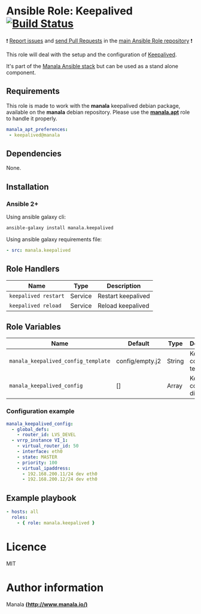 # Ansible Role: Keepalived [![Build Status](https://travis-ci.org/manala/ansible-role-keepalived.svg?branch=master)](https://travis-ci.org/manala/ansible-role-keepalived)

:exclamation: [Report issues](https://github.com/manala/ansible-roles/issues) and [send Pull Requests](https://github.com/manala/ansible-roles/pulls) in the [main Ansible Role repository](https://github.com/manala/ansible-roles) :exclamation:

This role will deal with the setup and the configuration of [Keepalived](http://www.keepalived.org/).

It's part of the [Manala Ansible stack](http://www.manala.io) but can be used as a stand alone component.

## Requirements

This role is made to work with the __manala__ keepalived debian package, available on the __manala__ debian repository. Please use the [**manala.apt**](https://galaxy.ansible.com/manala/apt/) role to handle it properly.

```yaml
manala_apt_preferences:
 - keepalived@manala
```

## Dependencies

None.

## Installation

### Ansible 2+

Using ansible galaxy cli:

```bash
ansible-galaxy install manala.keepalived
```

Using ansible galaxy requirements file:

```yaml
- src: manala.keepalived
```

## Role Handlers

| Name                 | Type    | Description            |
| -------------------- | ------- | ---------------------- |
| `keepalived restart` | Service | Restart keepalived     |
| `keepalived reload`  | Service | Reload keepalived      |

## Role Variables

| Name                                | Default          | Type   | Description                         |
| ----------------------------------- | ---------------- | ------ | ----------------------------------- |
| `manala_keepalived_config_template` | config/empty.j2  | String | Keepalived config base template     |
| `manala_keepalived_config`          | []               | Array  | Keepalived config directives        |

### Configuration example

```yaml
manala_keepalived_config:
  - global_defs:
    - router_id: LVS_DEVEL
  - vrrp_instance VI_1:
    - virtual_router_id: 50
    - interface: eth0
    - state: MASTER
    - priority: 100
    - virtual_ipaddress:
      - 192.168.200.11/24 dev eth0
      - 192.168.200.12/24 dev eth0
```

## Example playbook

```yaml
- hosts: all
  roles:
    - { role: manala.keepalived }
```

# Licence

MIT

# Author information

Manala [**(http://www.manala.io/)**](http://www.manala.io)
